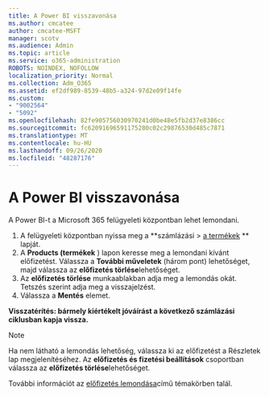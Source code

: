 ```yaml
---
title: A Power BI visszavonása
ms.author: cmcatee
author: cmcatee-MSFT
manager: scotv
ms.audience: Admin
ms.topic: article
ms.service: o365-administration
ROBOTS: NOINDEX, NOFOLLOW
localization_priority: Normal
ms.collection: Adm_O365
ms.assetid: ef2df989-8539-48b5-a324-97d2e09f14fe
ms.custom:
- "9002564"
- "5092"
ms.openlocfilehash: 82fe905756030970241d0be48e5fb2d37e8386cc
ms.sourcegitcommit: fc62091696591175280c02c29876530d485c7871
ms.translationtype: MT
ms.contentlocale: hu-HU
ms.lasthandoff: 09/26/2020
ms.locfileid: "48287176"
---
```

# <a name="cancel-power-bi"></a>A Power BI visszavonása

A Power BI-t a Microsoft 365 felügyeleti központban lehet lemondani.

1. A felügyeleti központban nyissa meg a **számlázási > [a termékek](https://go.microsoft.com/fwlink/p/?linkid=842054) ** lapját.
2. A **Products (termékek** ) lapon keresse meg a lemondani kívánt előfizetést. Válassza a **További műveletek** (három pont) lehetőséget, majd válassza az **előfizetés törlése**lehetőséget.
3. Az **előfizetés törlése** munkaablakban adja meg a lemondás okát. Tetszés szerint adja meg a visszajelzést.
4. Válassza a **Mentés** elemet.

**Visszatérítés: bármely kiértékelt jóváírást a következő számlázási ciklusban kapja vissza.**

> [!NOTE]
> Ha nem látható a lemondás lehetőség, válassza ki az előfizetést a Részletek lap megjelenítéséhez. Az **előfizetés és fizetési beállítások** csoportban válassza az **előfizetés törlése**lehetőséget.

További információt az [előfizetés lemondása](https://docs.microsoft.com/microsoft-365/commerce/subscriptions/cancel-your-subscription)című témakörben talál.